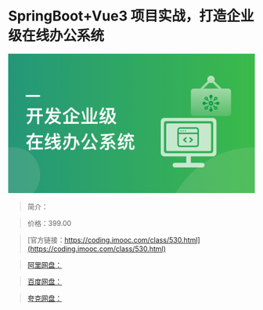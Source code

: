 # SpringBoot+Vue3 项目实战，打造企业级在线办公系统

![img](../../assets/6124bf8c09eb7d2700000000.png)

> 简介：

> 价格：399.00

> [官方链接：https://coding.imooc.com/class/530.html](https://coding.imooc.com/class/530.html)

> [阿里网盘：]()

> [百度网盘：]()

> [夸克网盘：]()
